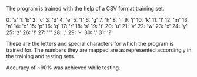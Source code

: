The program is trained with the help of a CSV format training set.

0: 'a' 1: 'b' 2: 'c' 3: 'd' 4: 'e' 5: 'f' 6: 'g' 7: 'h' 8: 'i' 9: 'j' 10: 'k' 11: 'l' 12: 'm' 13: 'n' 14: 'o' 15: 'p' 16: 'q' 17: 'r' 18: 's' 19: 't' 20: 'u' 21: 'v' 22: 'w' 23: 'x' 24: 'y' 25: 'z' 26: '!' 27: '"' 28: ',' 29: '-' 30: '.' 31: '?'

These are the letters and special characters for which the program is trained for. The numbers they are mapped are as represented accordingly in the training and testing sets.

Accuracy of ~90% was achieved while testing.


